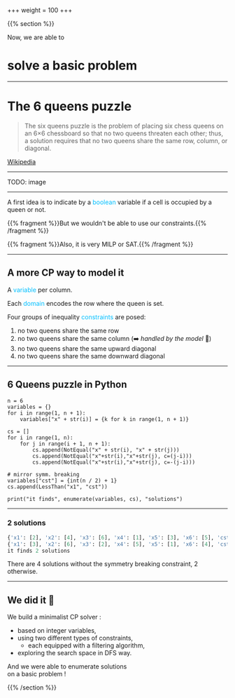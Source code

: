 +++
weight = 100
+++

{{% section %}}

Now, we are able to
# solve a basic problem

---

<h1>The 6 queens puzzle</h1>

<blockquote>The six queens puzzle is the problem of placing six chess queens on an 6×6 chessboard so that no two queens threaten each other;  thus, a solution requires that no two queens share the same row, column, or diagonal.</blockquote>

[Wikipedia](https://en.wikipedia.org/wiki/Eight_queens_puzzle)

--- 

TODO: image


---

A first idea is to indicate by a <span style="color:deepskyblue;">boolean</span> variable if a cell is occupied by a queen or not.

{{% fragment %}}But we wouldn't be able to use our constraints.{{% /fragment %}}

{{% fragment %}}Also, it is very MILP or SAT.{{% /fragment %}}

---

## A more CP way to model it

A <span style="color:deepskyblue;">variable</span> per column.

Each <span style="color:deepskyblue;">domain</span> encodes the row where the queen is set.

Four groups of inequality <span style="color:deepskyblue;">constraints</span> are posed:
1. no two queens share the same row
2. no two queens share the same column (➡️ _handled by the model_ 🤘)
3. no two queens share the same upward diagonal 
4. no two queens share the same downward diagonal 

---

## 6 Queens puzzle in Python

```python{2-4|6-11|13-15|17}
n = 6
variables = {}
for i in range(1, n + 1):
    variables["x" + str(i)] = {k for k in range(1, n + 1)}

cs = []
for i in range(1, n):
    for j in range(i + 1, n + 1):
        cs.append(NotEqual("x" + str(i), "x" + str(j)))
        cs.append(NotEqual("x"+str(i),"x"+str(j), c=(j-i)))
        cs.append(NotEqual("x"+str(i),"x"+str(j), c=-(j-i)))

# mirror symm. breaking
variables["cst"] = {int(n / 2) + 1}
cs.append(LessThan("x1", "cst"))

print("it finds", enumerate(variables, cs), "solutions")
```
---

### 2 solutions

```python
{'x1': [2], 'x2': [4], 'x3': [6], 'x4': [1], 'x5': [3], 'x6': [5], 'cst': {4}}
{'x1': [3], 'x2': [6], 'x3': [2], 'x4': [5], 'x5': [1], 'x6': [4], 'cst': {4}}
it finds 2 solutions
```

There are 4 solutions without the symmetry breaking constraint, 2 otherwise.

---

## We did it 🍾
We build a minimalist CP solver :
- based on integer variables,
- using two different types of constraints,
    - each equipped with a filtering algorithm,
- exploring the search space in DFS way.

And we were able to enumerate solutions</br> 
on a basic problem !

{{% /section %}}